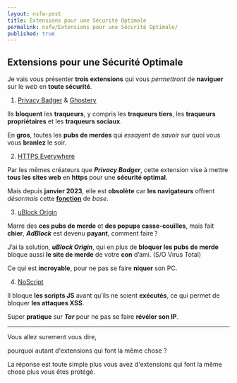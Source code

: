 ```yaml
---
layout: nsfw-post
title: Extensions pour une Sécurité Optimale
permalink: nsfw/Extensions pour une Sécurité Optimale/
published: true
---
```


## Extensions pour une Sécurité Optimale

Je vais vous présenter **trois extensions** qui vous *permettront* de **naviguer** sur le *web* en **toute sécurité**.

1. [Privacy Badger] & [Ghostery]

Ils **bloquent** les **traqueurs**, y compris les **traqueurs tiers**, les **traqueurs propriétaires** et les **traqueurs sociaux**.

En **gros**, toutes les **pubs de merdes** qui *essayent* de *savoir* sur quoi vous vous **branlez** le soir.

2. [HTTPS Everywhere]

Par les mêmes créateurs que ***Privacy Badger***, cette extension vise à mettre **tous les sites web** en **https** pour une **sécurité optimal**.

Mais depuis **janvier 2023**, elle est **obsolète** car **les navigateurs** offrent *désormais* cette **[fonction]** de *base*.

3. [uBlock Origin]

Marre des **ces pubs de merde** et **des popups casse-couilles**, mais fait **chier**, ***AdBlock*** est devenu **payant**, comment faire ?

J’ai la solution, ***uBlock Origin***, qui en plus de **bloquer les pubs de merde** bloque aussi **le site de merde** de votre **con** d’ami. (S/O Virus Total)

Ce qui est **incroyable**, pour ne pas se faire **niquer** son PC.

4. [NoScript]

Il bloque **les scripts JS** avant qu’ils ne soient **exécutés**, ce qui permet de bloquer **les attaques XSS**.

Super **pratique** sur ***Tor*** pour ne pas se faire **révéler son IP**.

---

Vous allez surement vous dire, 

pourquoi autant d'extensions qui font la même chose ?

La réponse est toute simple plus vous avez d'extensions qui font la même chose plus vous êtes protégé.

[Privacy Badger]: https://privacybadger.org/fr/
[HTTPS Everywhere]: https://www.eff.org/https-everywhere
[fonction]: https://www.eff.org/https-everywhere/set-https-default-your-browser
[uBlock Origin]: https://ublockorigin.com/fr
[Ghostery]: https://www.ghostery.com/
[NoScript]: https://noscript.net/
